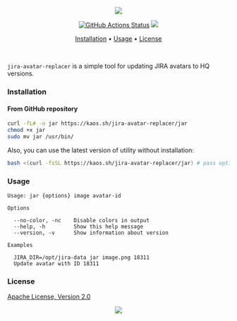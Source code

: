 <p align="center"><a href="#readme"><img src="https://gh.kaos.st/jira-avatar-replacer.svg"/></a></p>

<p align="center">
  <a href="https://github.com/essentialkaos/jira-avatars-replacer/actions"><img src="https://github.com/essentialkaos/jira-avatars-replacer/workflows/CI/badge.svg" alt="GitHub Actions Status" /></a>
  <a href="#license"><img src="https://gh.kaos.st/apache2.svg"></a>
</p>

<p align="center"><a href="#installation">Installation</a> • <a href="#usage">Usage</a> • <a href="#license">License</a></p>

<br/>

`jira-avatar-replacer` is a simple tool for updating JIRA avatars to HQ versions.

### Installation

#### From GitHub repository

```bash
curl -fL# -o jar https://kaos.sh/jira-avatar-replacer/jar
chmod +x jar
sudo mv jar /usr/bin/
```

Also, you can use the latest version of utility without installation:

```bash
bash <(curl -fsSL https://kaos.sh/jira-avatar-replacer/jar) # pass options here
```

### Usage

```
Usage: jar {options} image avatar-id

Options

  --no-color, -nc    Disable colors in output
  --help, -h         Show this help message
  --version, -v      Show information about version

Examples

  JIRA_DIR=/opt/jira-data jar image.png 18311
  Update avatar with ID 18311

```

### License

[Apache License, Version 2.0](https://www.apache.org/licenses/LICENSE-2.0)

<p align="center"><a href="https://essentialkaos.com"><img src="https://gh.kaos.st/ekgh.svg"/></a></p>
